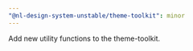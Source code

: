 ```yaml
---
"@nl-design-system-unstable/theme-toolkit": minor
---
```


Add new utility functions to the theme-toolkit.
